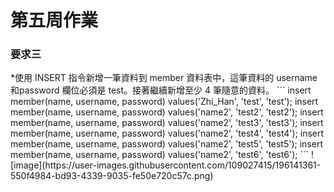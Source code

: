 <h1>第五周作業</h1>
<h3>要求三</h3>
*使⽤ INSERT 指令新增⼀筆資料到 member 資料表中，這筆資料的 username 和password 欄位必須是 test。接著繼續新增⾄少 4 筆隨意的資料。
```
insert member(name, username, password) values('Zhi_Han', 'test', 'test');
insert member(name, username, password) values('name2', 'test2', 'test2');
insert member(name, username, password) values('name2', 'test3', 'test3');
insert member(name, username, password) values('name2', 'test4', 'test4');
insert member(name, username, password) values('name2', 'test5', 'test5');
insert member(name, username, password) values('name2', 'test6', 'test6');
```
![image](https://user-images.githubusercontent.com/109027415/196141361-550f4984-bd93-4339-9035-fe50e720c57c.png)

